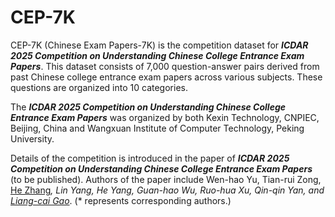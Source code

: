 # CEP-7K

CEP-7K (Chinese Exam Papers-7K) is the competition dataset for ***ICDAR 2025 Competition on Understanding Chinese College Entrance Exam Papers***. This dataset consists of 7,000 question-answer pairs derived from past Chinese college entrance exam papers across various subjects. These questions are organized into 10 categories.

The ***ICDAR 2025 Competition on Understanding Chinese College Entrance Exam Papers*** was organized by both Kexin Technology, CNPIEC, Beijing, China and Wangxuan Institute of Computer Technology, Peking University.

Details of the competition is introduced in the paper of ***ICDAR 2025 Competition on Understanding Chinese College Entrance Exam Papers*** (to be published). Authors of the paper include Wen-hao Yu, Tian-rui Zong, [He Zhang](https://scholar.google.com/citations?user=CM_tgIEAAAAJ&hl=en&oi=ao)*, Lin Yang, He Yang, Guan-hao Wu, Ruo-hua Xu, Qin-qin Yan, and [Liang-cai Gao](https://www.icst.pku.edu.cn/xstd/xstd_01/1222616.htm)*. (* represents corresponding authors.)

